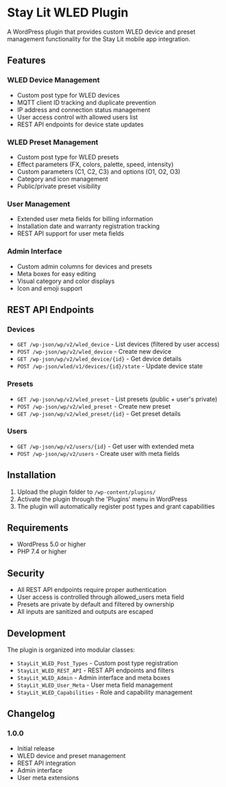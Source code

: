 # Stay Lit WLED Plugin

A WordPress plugin that provides custom WLED device and preset management functionality for the Stay Lit mobile app integration.

## Features

### WLED Device Management
- Custom post type for WLED devices
- MQTT client ID tracking and duplicate prevention
- IP address and connection status management
- User access control with allowed users list
- REST API endpoints for device state updates

### WLED Preset Management
- Custom post type for WLED presets
- Effect parameters (FX, colors, palette, speed, intensity)
- Custom parameters (C1, C2, C3) and options (O1, O2, O3)
- Category and icon management
- Public/private preset visibility

### User Management
- Extended user meta fields for billing information
- Installation date and warranty registration tracking
- REST API support for user meta fields

### Admin Interface
- Custom admin columns for devices and presets
- Meta boxes for easy editing
- Visual category and color displays
- Icon and emoji support

## REST API Endpoints

### Devices
- `GET /wp-json/wp/v2/wled_device` - List devices (filtered by user access)
- `POST /wp-json/wp/v2/wled_device` - Create new device
- `GET /wp-json/wp/v2/wled_device/{id}` - Get device details
- `POST /wp-json/wled/v1/devices/{id}/state` - Update device state

### Presets
- `GET /wp-json/wp/v2/wled_preset` - List presets (public + user's private)
- `POST /wp-json/wp/v2/wled_preset` - Create new preset
- `GET /wp-json/wp/v2/wled_preset/{id}` - Get preset details

### Users
- `GET /wp-json/wp/v2/users/{id}` - Get user with extended meta
- `POST /wp-json/wp/v2/users` - Create user with meta fields

## Installation

1. Upload the plugin folder to `/wp-content/plugins/`
2. Activate the plugin through the 'Plugins' menu in WordPress
3. The plugin will automatically register post types and grant capabilities

## Requirements

- WordPress 5.0 or higher
- PHP 7.4 or higher

## Security

- All REST API endpoints require proper authentication
- User access is controlled through allowed_users meta field
- Presets are private by default and filtered by ownership
- All inputs are sanitized and outputs are escaped

## Development

The plugin is organized into modular classes:
- `StayLit_WLED_Post_Types` - Custom post type registration
- `StayLit_WLED_REST_API` - REST API endpoints and filters
- `StayLit_WLED_Admin` - Admin interface and meta boxes
- `StayLit_WLED_User_Meta` - User meta field management
- `StayLit_WLED_Capabilities` - Role and capability management

## Changelog

### 1.0.0
- Initial release
- WLED device and preset management
- REST API integration
- Admin interface
- User meta extensions
